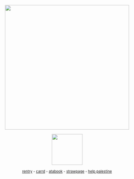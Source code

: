 
<p align="center">
<img width=400 src="https://files.catbox.moe/q181um.png"
</p>
</p>
<p align="center">
<img width=99 src="https://komarev.com/ghpvc/?username=exoean&color=000000&style=for-the-badge&label=‎ "
 </p>
 
<div align="center">

<div align="center">
  <div align="center"> 

 <sup>[rentry](https://rentry.org/alecs) - [carrd](https://alenick.carrd.co) - [atabook](https://alenick.atabook.org)  -  [strawpage](https://yyaoi.straw.page) - [help palestine](https://arab.org/click-to-help/palestine/)

